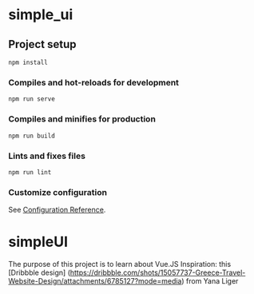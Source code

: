 # simple_ui

## Project setup
```
npm install
```

### Compiles and hot-reloads for development
```
npm run serve
```

### Compiles and minifies for production
```
npm run build
```

### Lints and fixes files
```
npm run lint
```

### Customize configuration
See [Configuration Reference](https://cli.vuejs.org/config/).
# simpleUI
The purpose of this project is to learn about Vue.JS
Inspiration: this [Dribbble design] (https://dribbble.com/shots/15057737-Greece-Travel-Website-Design/attachments/6785127?mode=media)  from Yana Liger